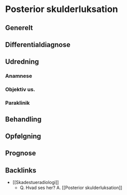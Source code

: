 # Posterior skulderluksation
## Generelt


## Differentialdiagnose


## Udredning
### Anamnese

### Objektiv us.

### Paraklinik

## Behandling


## Opfølgning


## Prognose
 

## Backlinks
* [[Skadestueradiologi]]
	* Q. Hvad ses her?
A. [[Posterior skulderluksation]]

<!-- #anki/tag/med/Orto #anki/deck/Medicine -->

<!-- {BearID:7084E76B-DB39-4B44-8D42-8DA65A2F8FB5-3348-000003D56599B55A} -->
